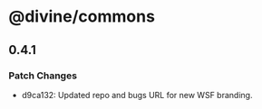 # @divine/commons

## 0.4.1

### Patch Changes

- d9ca132: Updated repo and bugs URL for new WSF branding.
